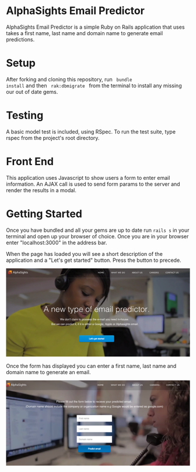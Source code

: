 AlphaSights Email Predictor
============================

AlphaSights Email Predictor is a simple Ruby on Rails application that uses takes a first name, last name and domain name to generate email predictions.

Setup
=====

After forking and cloning this repository, run <code> bundle install</code> and then <code> rak:dbmigrate </code>  from the terminal to install any missing our out of date gems.

Testing
========

A basic model test is included, using RSpec. To run the test suite, type rspec from the project's root directory.

Front End
==========

This application uses Javascript to show users a form to enter email information. An AJAX call is used to send form params to the server and render the results in a modal. 

Getting Started
=============

Once you have bundled and all your gems are up to date run <code>rails s</code> in your terminal and open up your browser of choice. Once you are in your browser enter "localhost:3000" in the address bar.

When the page has loaded you will see a short description of the application and a "Let's get started" button. Press the button to precede.

![alt tag](https://raw.githubusercontent.com/SpencerTang/AlphaSightsEmailPredictor/master/Screenshots/Alphasight%20ScreenShot%201.png)

Once the form has displayed you can enter a first name, last name and domain name to generate an email.

![alt tag](https://raw.githubusercontent.com/SpencerTang/AlphaSightsEmailPredictor/master/Screenshots/Alphasight%20Screenshot%202.png)
